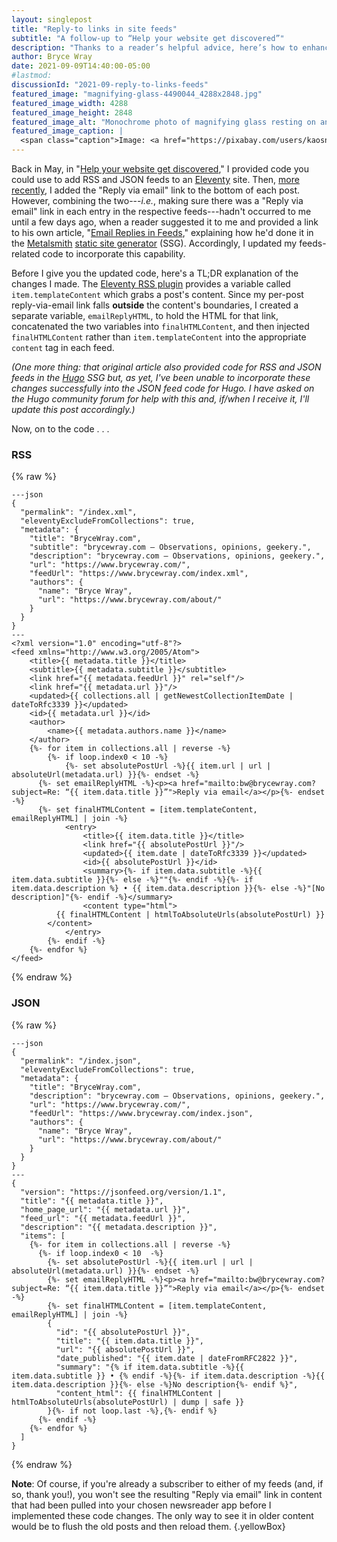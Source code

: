 ```yaml
---
layout: singlepost
title: "Reply-to links in site feeds"
subtitle: "A follow-up to “Help your website get discovered”"
description: "Thanks to a reader’s helpful advice, here’s how to enhance the code for your site’s RSS and JSON feeds."
author: Bryce Wray
date: 2021-09-09T14:40:00-05:00
#lastmod:
discussionId: "2021-09-reply-to-links-feeds"
featured_image: "magnifying-glass-4490044_4288x2848.jpg"
featured_image_width: 4288
featured_image_height: 2848
featured_image_alt: "Monochrome photo of magnifying glass resting on an opened spiral notebook"
featured_image_caption: |
  <span class="caption">Image: <a href="https://pixabay.com/users/kaosnoff-9039104/?utm_source=link-attribution&amp;utm_medium=referral&amp;utm_campaign=image&amp;utm_content=4490044">Vitor Dutra Kaosnoff</a>; <a href="https://pixabay.com/?utm_source=link-attribution&amp;utm_medium=referral&amp;utm_campaign=image&amp;utm_content=4490044">Pixabay</a></span>
---
```


Back in May, in "[Help your website get discovered](/posts/2021/05/help-your-website-get-discovered)," I provided code you could use to add RSS and JSON feeds to an [Eleventy](https://11ty.dev) site. Then, [more recently](/posts/2021/07/gems-in-rough-07/#comment-by-email), I added the "Reply via email" link to the bottom of each post. However, combining the two---*i.e.*, making sure there was a "Reply via email" link in each entry in the respective feeds---hadn't occurred to me until a few days ago, when a reader suggested it to me and provided a link to his own article, "[Email Replies in Feeds](https://blog.jim-nielsen.com/2020/email-replies-in-rss/)," explaining how he'd done it in the [Metalsmith](https://metalsmith.io/) [static site generator](https://jamstack.org/generators) (SSG). Accordingly, I updated my feeds-related code to incorporate this capability.

Before I give you the updated code, here's a TL;DR explanation of the changes I made. The [Eleventy RSS plugin](https://www.11ty.dev/docs/plugins/rss/) provides a variable called `item.templateContent` which grabs a post's content. Since my per-post reply-via-email link falls **outside** the content's boundaries, I created a separate variable, `emailReplyHTML`, to hold the HTML for that link, concatenated the two variables into `finalHTMLContent`, and then injected `finalHTMLContent` rather than `item.templateContent` into the appropriate `content` tag in each feed.

*(One more thing: that original article also provided code for RSS and JSON feeds in the [Hugo](https://gohugo.io) SSG but, as yet, I've been unable to incorporate these changes successfully into the JSON feed code for Hugo. I have asked on the Hugo community forum for help with this and, if/when I receive it, I'll update this post accordingly.)*

Now, on to the code&nbsp;.&nbsp;.&nbsp;.

### RSS

{% raw %}

```twig
---json
{
  "permalink": "/index.xml",
  "eleventyExcludeFromCollections": true,
  "metadata": {
    "title": "BryceWray.com",
    "subtitle": "brycewray.com — Observations, opinions, geekery.",
    "description": "brycewray.com — Observations, opinions, geekery.",
    "url": "https://www.brycewray.com/",
    "feedUrl": "https://www.brycewray.com/index.xml",
    "authors": {
      "name": "Bryce Wray",
      "url": "https://www.brycewray.com/about/"
    }
  }
}
---
<?xml version="1.0" encoding="utf-8"?>
<feed xmlns="http://www.w3.org/2005/Atom">
	<title>{{ metadata.title }}</title>
	<subtitle>{{ metadata.subtitle }}</subtitle>
	<link href="{{ metadata.feedUrl }}" rel="self"/>
	<link href="{{ metadata.url }}"/>
	<updated>{{ collections.all | getNewestCollectionItemDate | dateToRfc3339 }}</updated>
	<id>{{ metadata.url }}</id>
	<author>
		<name>{{ metadata.authors.name }}</name>
	</author>
	{%- for item in collections.all | reverse -%}
		{%- if loop.index0 < 10 -%}
			{%- set absolutePostUrl -%}{{ item.url | url | absoluteUrl(metadata.url) }}{%- endset -%}
      {%- set emailReplyHTML -%}<p><a href="mailto:bw@brycewray.com?subject=Re: “{{ item.data.title }}”">Reply via email</a></p>{%- endset -%}
      {%- set finalHTMLContent = [item.templateContent, emailReplyHTML] | join -%}
			<entry>
				<title>{{ item.data.title }}</title>
				<link href="{{ absolutePostUrl }}"/>
				<updated>{{ item.date | dateToRfc3339 }}</updated>
				<id>{{ absolutePostUrl }}</id>
				<summary>{%- if item.data.subtitle -%}{{ item.data.subtitle }}{%- else -%}""{%- endif -%}{%- if item.data.description %} • {{ item.data.description }}{%- else -%}"[No description]"{%- endif -%}</summary>
				<content type="html">
          {{ finalHTMLContent | htmlToAbsoluteUrls(absolutePostUrl) }}
        </content>
			</entry>
		{%- endif -%}
	{%- endfor %}
</feed>
```

{% endraw %}

### JSON

{% raw %}

```twig
---json
{
  "permalink": "/index.json",
  "eleventyExcludeFromCollections": true,
  "metadata": {
    "title": "BryceWray.com",
    "description": "brycewray.com — Observations, opinions, geekery.",
    "url": "https://www.brycewray.com/",
    "feedUrl": "https://www.brycewray.com/index.json",
    "authors": {
      "name": "Bryce Wray",
      "url": "https://www.brycewray.com/about/"
    }
  }
}
---
{
  "version": "https://jsonfeed.org/version/1.1",
  "title": "{{ metadata.title }}",
  "home_page_url": "{{ metadata.url }}",
  "feed_url": "{{ metadata.feedUrl }}",
  "description": "{{ metadata.description }}",
  "items": [
    {%- for item in collections.all | reverse -%}
      {%- if loop.index0 < 10  -%}
        {%- set absolutePostUrl -%}{{ item.url | url | absoluteUrl(metadata.url) }}{%- endset -%}
        {%- set emailReplyHTML -%}<p><a href="mailto:bw@brycewray.com?subject=Re: “{{ item.data.title }}”">Reply via email</a></p>{%- endset -%}
        {%- set finalHTMLContent = [item.templateContent, emailReplyHTML] | join -%}
        {
          "id": "{{ absolutePostUrl }}",
          "title": "{{ item.data.title }}",
          "url": "{{ absolutePostUrl }}",
          "date_published": "{{ item.date | dateFromRFC2822 }}",
          "summary": "{% if item.data.subtitle -%}{{ item.data.subtitle }} • {% endif -%}{%- if item.data.description -%}{{ item.data.description }}{%- else -%}No description{%- endif %}",
          "content_html": {{ finalHTMLContent | htmlToAbsoluteUrls(absolutePostUrl) | dump | safe }}
        }{%- if not loop.last -%},{%- endif %}
      {%- endif -%}
    {%- endfor %}
  ]
}
```

{% endraw %}

**Note**: Of course, if you're already a subscriber to either of my feeds (and, if so, thank you!), you won't see the resulting "Reply via email" link in content that had been pulled into your chosen newsreader app before I implemented these code changes. The only way to see it in older content would be to flush the old posts and then reload them.
{.yellowBox}
